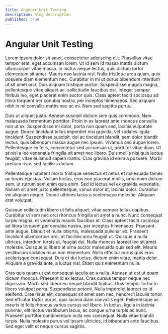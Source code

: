 ```yaml
---
title: Angular Unit Testing
description: blog description
published: true
---
```


# Angular Unit Testing


Lorem ipsum dolor sit amet, consectetur adipiscing elit. Phasellus vitae tempor erat, eget accumsan lorem. Ut id sem id massa mattis dictum ullamcorper vitae massa. In luctus neque lectus, quis dictum tortor elementum sit amet. Mauris non lacinia nisl. Nulla tristique arcu quam, quis posuere diam elementum nec. Curabitur in mi ut purus bibendum interdum ut sit amet orci. Duis aliquam tristique auctor. Suspendisse magna magna, pellentesque vitae aliquet ac, sollicitudin faucibus est. Integer semper finibus leo, eget placerat enim auctor quis. Class aptent taciti sociosqu ad litora torquent per conubia nostra, per inceptos himenaeos. Sed aliquam nibh in mi convallis mattis nec ac mi. Nam sed sagittis purus.

Duis ut aliquet justo. Aenean suscipit dictum sem quis commodo. Nam malesuada fermentum porttitor. Proin in ex laoreet ante rhoncus convallis non ut ex. Suspendisse mi dolor, porta non quam sed, lacinia vulputate augue. Donec tincidunt tellus imperdiet nisi gravida, vel sodales ligula tincidunt. Suspendisse suscipit, dui ac tincidunt blandit, sem dolor blandit lectus, quis bibendum massa augue nec ipsum. Vivamus sed augue lorem. Pellentesque ex felis, consectetur sed accumsan ut, porttitor vitae diam. Ut at nisl a leo venenatis fringilla sit amet nec libero. Duis mollis nisi quis lectus feugiat, vitae euismod sapien mattis. Cras gravida id enim a posuere. Morbi pretium risus sed facilisis dictum.

Pellentesque habitant morbi tristique senectus et netus et malesuada fames ac turpis egestas. Nullam luctus, eros non placerat mollis, urna enim dictum sem, ut rutrum sem enim quis enim. Sed id lectus vel ex gravida venenatis. Nullam sit amet justo pellentesque, varius dolor at, lacinia dolor. Curabitur vel aliquam neque. Donec ultrices lacus a scelerisque molestie. Aliquam erat volutpat.

Quisque sollicitudin libero ut felis aliquet, vitae semper tellus dapibus. Curabitur ut sem nec orci rhoncus fringilla sit amet a nunc. Nunc consequat turpis magna, et venenatis mauris faucibus id. Class aptent taciti sociosqu ad litora torquent per conubia nostra, per inceptos himenaeos. Praesent ante augue, blandit et nulla lobortis, malesuada pulvinar ex. Praesent tincidunt ullamcorper orci, at facilisis arcu feugiat ut. Quisque a nulla ultrices, interdum turpis ut, feugiat dui. Nulla rhoncus laoreet leo sit amet molestie. Quisque id libero at urna auctor malesuada quis sed elit. Mauris vestibulum sodales risus non elementum. Nulla efficitur purus quis eros scelerisque consequat. Duis et dui luctus, dictum enim vitae, mattis dolor. Aliquam a gravida ante, a luctus nisl. Etiam quis elementum nulla.

Cras quis quam ut est consequat iaculis ac a nulla. Aenean ut est ut quam dictum rhoncus. Praesent id ex lectus. Cras cursus tempor neque nec dignissim. Morbi sed libero eu neque blandit finibus. Duis tempor tortor in libero volutpat porta. Suspendisse potenti. Nulla imperdiet laoreet ex id eleifend. Cras risus elit, consequat sit amet sem nec, hendrerit iaculis tortor. Sed efficitur tortor purus, quis lacinia diam convallis eget. Pellentesque ac mauris id felis rhoncus varius cursus vel libero. In luctus, ligula in lacinia pulvinar, elit lectus vestibulum lacus, ac congue urna turpis ac nunc. Praesent porttitor condimentum nulla nec consequat. Nulla vitae blandit turpis. Nulla molestie purus vel ipsum ultricies, id bibendum ante faucibus. Sed eget velit et neque cursus sagittis.